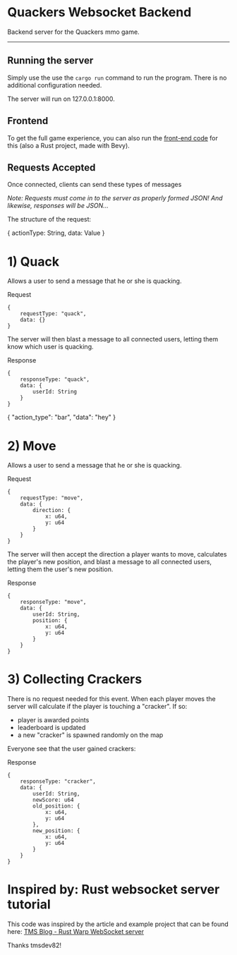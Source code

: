 # Quackers Websocket Backend

Backend server for the Quackers mmo game.  

--- 

## Running the server

Simply use the use the `cargo run` command to run the program. There is no additional configuration needed.

The server will run on 127.0.0.1:8000.


## Frontend

To get the full game experience, you can also run the [front-end code](https://github.com/JimLynchCodes/Quackers-Frontend) for this (also a Rust project, made with Bevy).


## Requests Accepted

Once connected, clients can send these types of messages 

_Note: Requests must come in to the server as properly formed JSON! And likewise, responses will be JSON..._

The structure of the request:

{
    actionType: String,
    data:       Value
}


# 1) Quack

Allows a user to send a message that he or she is quacking. 

Request 
```
{
    requestType: "quack",
    data: {}
}
```

The server will then blast a message to all connected users, letting them know which user is quacking.

Response
```
{
    responseType: "quack",
    data: {
        userId: String
    }
}
```

{ "action_type": "bar", "data": "hey" }



# 2) Move

Allows a user to send a message that he or she is quacking. 

Request 
```
{
    requestType: "move",
    data: {
        direction: {
            x: u64,
            y: u64
        }
    }
}
```

The server will then accept the direction a player wants to move, calculates the player's new position, and blast a message to all connected users, letting them the user's new position.

Response
```
{
    responseType: "move",
    data: {
        userId: String,
        position: {
            x: u64,
            y: u64
        }
    }
}
```


# 3) Collecting Crackers

There is no request needed for this event. When each player moves the server will calculate if the player is touching a "cracker". If so:
- player is awarded points
- leaderboard is updated
- a new "cracker" is spawned randomly on the map

Everyone see that the user gained crackers:

Response
```
{
    responseType: "cracker",
    data: {
        userId: String,
        newScore: u64
        old_position: {
            x: u64,
            y: u64
        },
        new_position: {
            x: u64,
            y: u64
        }
    }
}
```


# Inspired by: Rust websocket server tutorial

This code was inspired by the article and example project that can be found here: [TMS Blog - Rust Warp WebSocket server](https://tms-dev-blog.com/build-basic-rust-websocket-server/)

Thanks tmsdev82!

